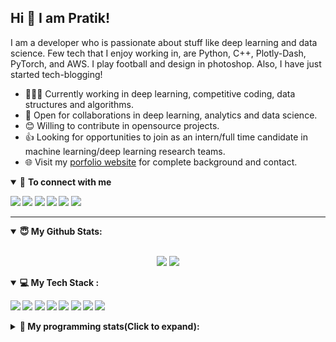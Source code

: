 ## Hi 👋 I am Pratik!
I am a developer who is passionate about stuff like deep learning and data science. Few tech that I enjoy working in, are Python, C++, Plotly-Dash, PyTorch, and  AWS. I play football and design in photoshop. Also, I have just started tech-blogging! 

- 👨🏽‍💻 Currently working in deep learning, competitive coding, data structures and algorithms.
- 🤝 Open for collaborations in deep learning, analytics and data science.
- 😊 Willing to contribute in opensource projects.
- 👍 Looking for opportunities to join as an intern/full time candidate in machine learning/deep learning research teams.
- 🌐 Visit my [porfolio website](https://pr2tik1.github.io/) for complete background and contact.

<details open>
<summary>🤝 <b>To connect with me<b></summary>

<p align = "center">

[<img src="https://img.shields.io/badge/twitter-%231DA1F2.svg?&style=for-the-badge&logo=twitter&logoColor=white" />](https://twitter.com/Pratikpkb) 
[<img src="https://img.shields.io/badge/medium-%2312100E.svg?&style=for-the-badge&logo=medium&logoColor=white" />](https://medium.com/@pratikbaitha04)
[<img src ="https://img.shields.io/badge/portfolio-web-%23.svg?&style=for-the-badge&logo=&logoColor=white%22">](https://pr2tik1.github.io/)
[<img src="https://img.shields.io/badge/linkedin-%230077B5.svg?&style=for-the-badge&logo=linkedin&logoColor=white" />](https://www.linkedin.com/in/pratik-kumar04/)
[<img src = "https://img.shields.io/badge/instagram-%23E4405F.svg?&style=for-the-badge&logo=instagram&logoColor=white">](https://www.instagram.com/pratikkumar04/)
 ![](https://img.shields.io/github/followers/pr2tik1?style=for-the-badge&logo=appveyor)

</p>

</details>

---

<details open>
 <summary> 😇 <b>My Github Stats</b>: </summary>

<br>

<p align = "center">
  <img src = "https://github-readme-stats.vercel.app/api?username=pr2tik1&show_icons=true&theme=radical&line_height=27">
  <img src = "https://github-readme-stats.vercel.app/api/top-langs/?username=pr2tik1&hide=css,html&theme=tokyonight">
</p>

</design>

<details open>
<summary>💻 <b>My Tech Stack</b> :</summary>

<img src="https://img.shields.io/badge/python%20-%2314354C.svg?&style=for-the-badge&logo=python&logoColor=white"/> <img src="https://img.shields.io/badge/c%20-%2300599C.svg?&style=for-the-badge&logo=c&logoColor=white"/> <img src="https://img.shields.io/badge/c++%20-%2300599C.svg?&style=for-the-badge&logo=c%2B%2B&ogoColor=white"/> <img src="https://img.shields.io/badge/markdown-%23000000.svg?&style=for-the-badge&logo=markdown&logoColor=white"/> <img src="https://img.shields.io/badge/flask%20-%23000.svg?&style=for-the-badge&logo=flask&logoColor=white"/> <img src="https://img.shields.io/badge/git%20-%23F05033.svg?&style=for-the-badge&logo=git&logoColor=white"/> <img src="https://img.shields.io/badge/AWS%20-%23FF9900.svg?&style=for-the-badge&logo=amazon-aws&logoColor=white"/> <img src="https://img.shields.io/badge/heroku%20-%23430098.svg?&style=for-the-badge&logo=heroku&logoColor=white"/> 

</details>

<details> 
 <summary>🤖 <b>My programming stats(Click to expand)</b>: </summary>

<!--START_SECTION:waka-->
**I'm a night 🦉** 

```text
🌞 Morning    90 commits     ████░░░░░░░░░░░░░░░░░░░░░   18.99% 
🌆 Daytime    144 commits    ███████░░░░░░░░░░░░░░░░░░   30.38% 
🌃 Evening    168 commits    ████████░░░░░░░░░░░░░░░░░   35.44% 
🌙 Night      72 commits     ███░░░░░░░░░░░░░░░░░░░░░░   15.19%

```
📅 **I'm Most Productive on Sundays** 

```text
Monday       54 commits     ██░░░░░░░░░░░░░░░░░░░░░░░   11.39% 
Tuesday      51 commits     ██░░░░░░░░░░░░░░░░░░░░░░░   10.76% 
Wednesday    45 commits     ██░░░░░░░░░░░░░░░░░░░░░░░   9.49% 
Thursday     68 commits     ███░░░░░░░░░░░░░░░░░░░░░░   14.35% 
Friday       73 commits     ███░░░░░░░░░░░░░░░░░░░░░░   15.4% 
Saturday     87 commits     ████░░░░░░░░░░░░░░░░░░░░░   18.35% 
Sunday       96 commits     █████░░░░░░░░░░░░░░░░░░░░   20.25%

```


📊 **This week I spent my time on** 

```text
💻 Operating Systems: 
Linux                    3 hrs 24 mins       █████████████████████████   100.0%

```

**I mostly code in Jupyter Notebook** 

```text
Jupyter Notebook         8 repos             ████████████████░░░░░░░░░   66.67% 
C++                      2 repos             ████░░░░░░░░░░░░░░░░░░░░░   16.67% 
HTML                     1 repos             ██░░░░░░░░░░░░░░░░░░░░░░░   8.33% 
Python                   1 repos             ██░░░░░░░░░░░░░░░░░░░░░░░   8.33%

```



<!--END_SECTION:waka-->

</details>
